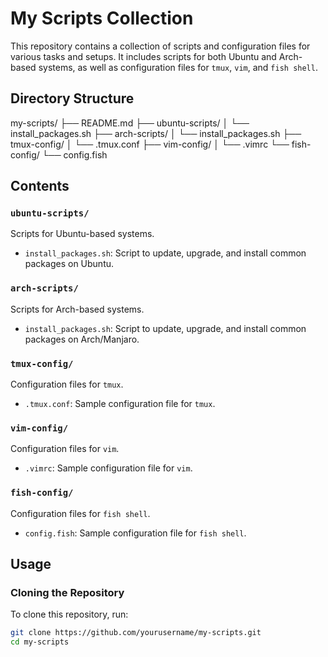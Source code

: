 # My Scripts Collection

This repository contains a collection of scripts and configuration files for various tasks and setups. It includes scripts for both Ubuntu and Arch-based systems, as well as configuration files for `tmux`, `vim`, and `fish shell`.

## Directory Structure

my-scripts/
├── README.md
├── ubuntu-scripts/
│ └── install_packages.sh
├── arch-scripts/
│ └── install_packages.sh
├── tmux-config/
│ └── .tmux.conf
├── vim-config/
│ └── .vimrc
└── fish-config/
└── config.fish



## Contents

### `ubuntu-scripts/`

Scripts for Ubuntu-based systems.

- `install_packages.sh`: Script to update, upgrade, and install common packages on Ubuntu.

### `arch-scripts/`

Scripts for Arch-based systems.

- `install_packages.sh`: Script to update, upgrade, and install common packages on Arch/Manjaro.

### `tmux-config/`

Configuration files for `tmux`.

- `.tmux.conf`: Sample configuration file for `tmux`.

### `vim-config/`

Configuration files for `vim`.

- `.vimrc`: Sample configuration file for `vim`.

### `fish-config/`

Configuration files for `fish shell`.

- `config.fish`: Sample configuration file for `fish shell`.

## Usage

### Cloning the Repository

To clone this repository, run:

```bash
git clone https://github.com/yourusername/my-scripts.git
cd my-scripts
